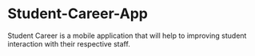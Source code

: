 # Student-Career-App
Student Career is a mobile application that will help to improving student interaction with their respective staff.
